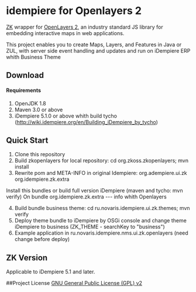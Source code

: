 # idempiere for Openlayers 2
[ZK](https://github.com/zkoss/zk) wrapper for [OpenLayers 2](https://github.com/openlayers/openlayers), an industry
standard JS library for embedding interactive maps in web applications.

This project enables you to create Maps, Layers, and Features in Java or ZUL, with server side event handling and updates and run on iDempiere ERP whith Business Theme

## Download

#### Requirements
1. OpenJDK 1.8
2. Maven 3.0 or above
2. iDempiere 5.1.0 or above whith build tycho (http://wiki.idempiere.org/en/Building_iDempiere_by_tycho)

## Quick Start
1. Clone this repository
2. Build zkopenlayers for local repository: cd org.zkoss.zkopenlayers; mvn install
3. Rewrite pom and META-INFO in original Idempiere:
org.adempiere.ui.zk
org.idempiere.zk.extra 

Install this bundles or build full version iDempiere (maven and tycho: mvn verify)
On bundle org.idempiere.zk.extra --- info whith Openlayers

4. Build bundle business theme: cd ru.novaris.idempiere.ui.zk.themes; mvn verify  
5. Deploy theme bundle to iDempiere by OSGi console and change theme iDempiere to business (ZK_THEME - searchKey to "business") 
6. Example application in ru.novaris.idempiere.nms.ui.zk.openlayers (need change before deploy)  

## ZK Version
Applicable to iDempiere 5.1 and later.


##Project License
[GNU General Public License (GPL) v2](https://www.gnu.org/licenses/gpl-2.0.txt)


